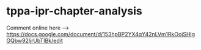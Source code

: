 # tppa-ipr-chapter-analysis

Comment online here --> https://docs.google.com/document/d/153hpBP2YX4qY42nLVm1RkOojSHlgGQbw92ljrUbTIBk/edit


